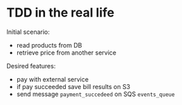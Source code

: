 # TDD in the real life

Initial scenario:
* read products from DB
* retrieve price from another service

Desired features:
* pay with external service
* if pay succeeded save bill results on S3
* send message `payment_succedeed` on SQS `events_queue`
